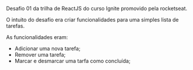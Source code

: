 Desafio 01 da trilha de ReactJS do curso Ignite promovido pela rocketseat.

O intuito do desafio era criar funcionalidades para uma simples lista de tarefas.

As funcionalidades eram: 
- Adicionar uma nova tarefa;
- Remover uma tarefa;
- Marcar e desmarcar uma tarfa como concluída;
